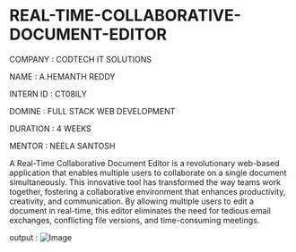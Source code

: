 # REAL-TIME-COLLABORATIVE-DOCUMENT-EDITOR


COMPANY : CODTECH IT SOLUTIONS

NAME : A.HEMANTH REDDY

INTERN ID : CT08ILY

DOMINE : FULL STACK WEB DEVELOPMENT

DURATION : 4 WEEKS

MENTOR : NEELA SANTOSH

A Real-Time Collaborative Document Editor is a revolutionary web-based application that enables multiple users to collaborate on a single document simultaneously. This innovative tool has transformed the way teams work together, fostering a collaborative environment that enhances productivity, creativity, and communication. By allowing multiple users to edit a document in real-time, this editor eliminates the need for tedious email exchanges, conflicting file versions, and time-consuming meetings.


output : 
![Image](https://github.com/user-attachments/assets/9ce2f877-174c-4120-b361-939d71b47daa)
